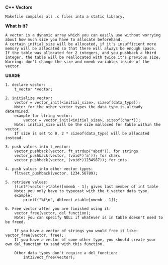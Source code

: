 **C++ Vectors**

	Makefile compiles all .c files into a static library.

**What is it?**

	A vector is a dynamic array which you can easily use without worrying about how much size you have to allocate beforehand.
	A certain initial_size will be allocated, if it's insufficient more memory will be allocated so that there will always be enough space.
	If the table was allocated for 2 integers, and you pushback a third integer, the table will be reallocated with twice it's previous size.
	Warning: don't change the size and nmemb variables inside of the vector.

**USAGE**

	1. declare vector:
		t_vector *vector;

	2. initialize vector:
		vector = vector_init(<initial_size>, sizeof(data_type));
		Note: for the other vector types the data type is already determined.
		example for string vector:
			vector = vector_init(<initial_size>, sizeof(char*));
		Note: initial_size will be the size malloced for table within the vector.
		If size is set to 0, 2 * sizeof(data_type) will be allocated instead.

	3. push values into t_vector:
		vector_pushback(vector, ft_strdup("abcd")); for strings
		vector_pushback(vector, (void*)'a')); for chars
		vector_pushback(vector, (void*)1234987)); for ints
		
	4. push values into other vector types:
		fltvect_pushback(vector, 1234.56789);

	5. retrieve values:
		((int*)vector->table)[nmemb - 1]; gives last member of int table
		Note: you only have to typecast with the t_vector data type.
		example:
			printf("%f\n", dblvect->table[nmemb - 1]);

	6. Free vector after you are finished using it:
		vector_free(vector, del_function);
		Note: you can specify NULL if whatever is in table doesn't need to be freed.

		If you have a vector of strings you would free it like: vector_free(vector, free);
		If you have a vector of some other type, you should create your own del_function to send with this function.

		Other data types don't require a del_function:
			int32vect_free(vector);

